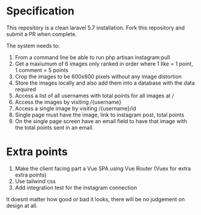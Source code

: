 # Specification

This repository is a clean laravel 5.7 installation. 
Fork this repository and submit a PR when complete.

The system needs to:

1. From a command line be able to run php artisan instagram:pull <username>
2. Get a maxiumum of 6 images only ranked in order where 1 like = 1 point, 1 comment = 5 points
3. Crop the images to be 600x600 pixels without any image distortion
4. Store the images locally and also add them into a database with the data required
5. Access a list of all usernames with total points for all images at /
6. Access the images by visiting /{username}
7. Access a single image by visiting /{username}/id
8. Single page must have the image, link to instagram post, total points
9. On the single page screen have an email field to have that image with the total points sent in an email.

# Extra points 
1. Make the client facing part a Vue SPA using Vue Router (Vuex for extra extra points)
2. Use tailwind css
3. Add integration test for the instagram connection

It doesnt matter how good or bad it looks, there will be no judgement on design at all.
